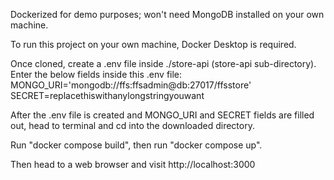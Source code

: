 Dockerized for demo purposes; won't need MongoDB installed on your own machine.

To run this project on your own machine, Docker Desktop is required.

Once cloned, create a .env file inside ./store-api (store-api sub-directory). Enter the below fields inside this .env file:
MONGO_URI='mongodb://ffs:ffsadmin@db:27017/ffsstore'
SECRET=replacethiswithanylongstringyouwant

After the .env file is created and MONGO_URI and SECRET fields are filled out, head to terminal and cd into the downloaded directory.

Run "docker compose build", then run "docker compose up".

Then head to a web browser and visit http://localhost:3000
